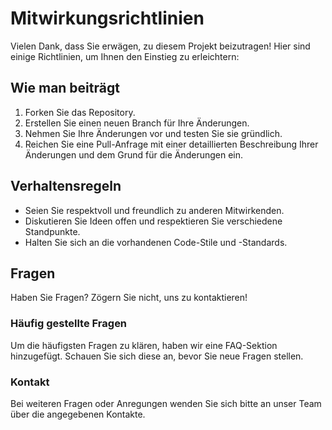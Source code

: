 # Mitwirkungsrichtlinien

Vielen Dank, dass Sie erwägen, zu diesem Projekt beizutragen! Hier sind einige Richtlinien, um Ihnen den Einstieg zu erleichtern:

## Wie man beiträgt
1. Forken Sie das Repository.
2. Erstellen Sie einen neuen Branch für Ihre Änderungen.
3. Nehmen Sie Ihre Änderungen vor und testen Sie sie gründlich.
4. Reichen Sie eine Pull-Anfrage mit einer detaillierten Beschreibung Ihrer Änderungen und dem Grund für die Änderungen ein.

## Verhaltensregeln
- Seien Sie respektvoll und freundlich zu anderen Mitwirkenden.
- Diskutieren Sie Ideen offen und respektieren Sie verschiedene Standpunkte.
- Halten Sie sich an die vorhandenen Code-Stile und -Standards.

## Fragen
Haben Sie Fragen? Zögern Sie nicht, uns zu kontaktieren!

### Häufig gestellte Fragen
Um die häufigsten Fragen zu klären, haben wir eine FAQ-Sektion hinzugefügt. Schauen Sie sich diese an, bevor Sie neue Fragen stellen.

### Kontakt
Bei weiteren Fragen oder Anregungen wenden Sie sich bitte an unser Team über die angegebenen Kontakte.